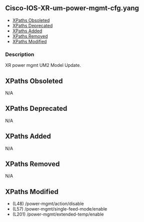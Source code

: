 ## Cisco-IOS-XR-um-power-mgmt-cfg.yang

- [XPaths Obsoleted](#xpaths-obsoleted)
- [XPaths Deprecated](#xpaths-deprecated)
- [XPaths Added](#xpaths-added)
- [XPaths Removed](#xpaths-removed)
- [XPaths Modified](#xpaths-modified)

### Description

XR power mgmt UM2 Model Update.

## XPaths Obsoleted

N/A

## XPaths Deprecated

N/A

## XPaths Added

N/A

## XPaths Removed

N/A

## XPaths Modified

- (L48)	/power-mgmt/action/disable
- (L57)	/power-mgmt/single-feed-mode/enable
- (L201)	/power-mgmt/extended-temp/enable

